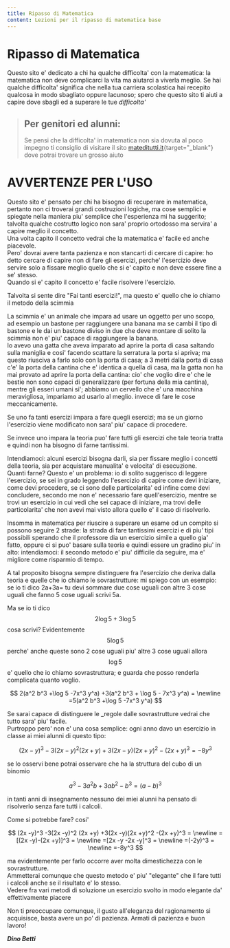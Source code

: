 ```yaml
---
title: Ripasso di Matematica
content: Lezioni per il ripasso di matematica base
---
```


# Ripasso di Matematica

Questo sito e' dedicato a chi ha qualche difficolta' con la matematica: la matematica non deve complicarci la vita ma aiutarci a viverla meglio. Se hai qualche difficolta' significa che nella tua carriera scolastica hai recepito qualcosa in modo sbagliato oppure lacunoso; spero che questo sito ti aiuti a capire dove sbagli ed a superare le tue *difficolta'*

> ## Per genitori ed alunni:
> Se pensi che la difficolta' in matematica non sia dovuta al poco impegno ti consiglio di visitare il sito [mateditutti.it](http://www.mateditutti.it){target="_blank"} dove potrai trovare un grosso aiuto

# AVVERTENZE PER L'USO

Questo sito e' pensato per chi ha bisogno di recuperare in matematica, pertanto non ci troverai grandi costruzioni logiche, ma cose semplici e spiegate nella maniera piu' semplice che l'esperienza mi ha suggerito; talvolta qualche costrutto logico non sara' proprio ortodosso ma servira' a capire meglio il concetto.  
Una volta capito il concetto vedrai che la matematica e' facile ed anche piacevole.  
Pero' dovrai avere tanta pazienza e non stancarti di cercare di capire: ho detto cercare di capire non di fare gli esercizi, perche' l'esercizio deve servire solo a fissare meglio quello che si e' capito e non deve essere fine a se' stesso.  
Quando si e' capito il concetto e' facile risolvere l'esercizio.

Talvolta si sente dire "Fai tanti esercizi!", ma questo e' quello che io chiamo il metodo della scimmia

La scimmia e' un animale che impara ad usare un oggetto per uno scopo, ad esempio un bastone per raggiungere una banana ma se cambi il tipo di bastone e le dai un bastone diviso in due che deve montare di solito la scimmia non e' piu' capace di raggiungere la banana.  
Io avevo una gatta che aveva imparato ad aprire la porta di casa saltando sulla maniglia e cosi' facendo scattare la serratura la porta si apriva; ma questo riusciva a farlo solo con la porta di casa; a 3 metri dalla porta di casa c'e' la porta della cantina che e' identica a quella di casa, ma la gatta non ha mai provato ad aprire la porta della cantina: cio' che voglio dire e' che le bestie non sono capaci di generalizzare (per fortuna della mia cantina), mentre gli esseri umani si'; abbiamo un cervello che e' una macchina  meravigliosa, impariamo ad usarlo al meglio. invece di fare le cose meccanicamente.

Se uno fa tanti esercizi impara a fare quegli esercizi; ma se un giorno l'esercizio viene modificato non sara' piu' capace di procedere.

Se invece uno impara la teoria puo' fare tutti gli esercizi che tale teoria tratta e quindi non ha bisogno di farne tantissimi.

Intendiamoci: alcuni esercizi bisogna darli, sia per fissare meglio i concetti della teoria, sia per acquistare manualita' e velocita' di esecuzione.  
Quanti farne? Questo e' un problema: io di solito suggerisco di leggere l'esercizio, se sei in grado leggendo l'esercizio di capire come devi iniziare, come devi procedere, se ci sono delle particolarita' ed infine come devi concludere, secondo me non e' necessario fare quell'esercizio, mentre se trovi un esercizio in cui vedi che sei capace di iniziare, ma trovi delle particolarita' che non avevi mai visto allora quello e' il caso di risolverlo.

Insomma in matematica per riuscire a superare un esame od un compito si possono seguire 2 strade: la strada di fare tantissimi esercizi e di piu' tipi possibili sperando che il professore dia un esercizio simile a quello gia' fatto, oppure ci si puo' basare sulla teoria e quindi essere un gradino piu' in alto: intendiamoci: il secondo metodo e' piu' difficile da seguire, ma e' migliore come risparmio di tempo.

A tal proposito bisogna sempre distinguere fra l'esercizio che deriva dalla teoria e quelle che io chiamo le sovrastrutture: mi spiego con un esempio: se io ti dico  2a+3a= tu devi sommare due cose uguali con altre 3 cose uguali che fanno 5 cose uguali scrivi 5a.

Ma se io ti dico $$ 2\log 5 +3\log 5 $$ cosa scrivi? Evidentemente $$ 5\log 5 $$
perche' anche queste sono 2 cose uguali piu' altre 3 cose uguali allora $$ \log 5 $$
e' quello che io chiamo sovrastruttura; e guarda che posso renderla complicata quanto voglio.

$$
2(a^2 b^3 +\log 5 -7x^3 y^a) +3(a^2 b^3 + \log 5 - 7x^3 y^a) = \newline
=5(a^2 b^3 +\log 5 -7x^3 y^a)
$$

Se sarai capace di distinguere le _regole dalle sovrastrutture vedrai che tutto sara' piu' facile.  
Purtroppo pero' non e' una cosa semplice: ogni anno davo un esercizio in classe ai miei alunni di questo tipo:  

$$
(2x -y)^3 -3(2x -y)^2 (2x+y) +3(2x -y)(2x +y)^2 -(2x +y)^3 = -8y^3
$$  

se lo osservi bene potrai osservare che ha la struttura del cubo di un binomio  

$$
a^3 -3a^2 b +3ab^2 -b^3 = (a -b)^3 
$$

in tanti anni di insegnamento nessuno dei miei alunni ha pensato di risolverlo senza fare tutti i calcoli.

Come si potrebbe fare? cosi'  

$$
(2x -y)^3 -3(2x -y)^2 (2x +y) +3(2x -y)(2x +y)^2 -(2x +y)^3 = \newline
=[(2x -y)-(2x +y)]^3 = \newline
=[2x -y -2x -y]^3 = \newline
=(-2y)^3 = \newline
=-8y^3
$$  

ma evidentemente per farlo occorre aver molta dimestichezza con le sovrastrutture.  
Ammetterai comunque che questo metodo e' piu' "elegante" che il fare tutti i calcoli  anche se il risultato e' lo stesso.  
Vedere fra vari metodi di soluzione un esercizio svolto in modo elegante da' effettivamente piacere

Non ti preoccupare comunque, il gusto all'eleganza del ragionamento si acquisisce, basta avere un po' di pazienza. Armati di pazienza e buon lavoro!

***Dino Betti***
